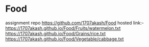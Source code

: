# Food
assignment repo
https://github.com/1707akash/Food
hosted link:- https://1707akash.github.io/Food/Fruits/watermelon.txt
https://1707akash.github.io/Food/Grains/rice.txt
https://1707akash.github.io/Food/Vegetable/cabbage.txt
